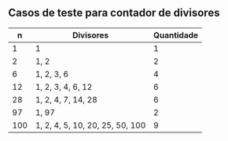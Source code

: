 ## Casos de teste para contador de divisores

| n   | Divisores                       | Quantidade |
| --- | ------------------------------- | ---------- |
| 1   | 1                               | 1          |
| 2   | 1, 2                            | 2          |
| 6   | 1, 2, 3, 6                      | 4          |
| 12  | 1, 2, 3, 4, 6, 12               | 6          |
| 28  | 1, 2, 4, 7, 14, 28              | 6          |
| 97  | 1, 97                           | 2          |
| 100 | 1, 2, 4, 5, 10, 20, 25, 50, 100 | 9          |
